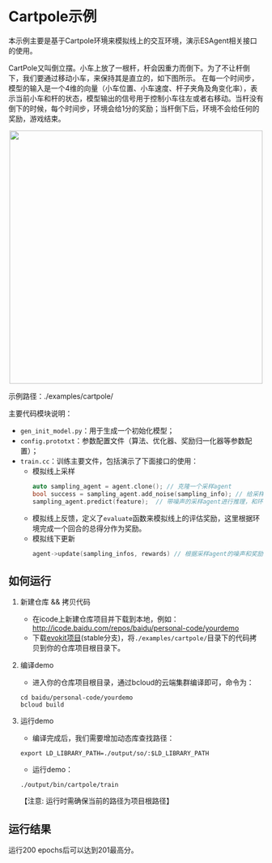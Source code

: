 # Cartpole示例

本示例主要是基于Cartpole环境来模拟线上的交互环境，演示ESAgent相关接口的使用。

CartPole又叫倒立摆。小车上放了一根杆，杆会因重力而倒下。为了不让杆倒下，我们要通过移动小车，来保持其是直立的，如下图所示。 在每一个时间步，模型的输入是一个4维的向量（小车位置、小车速度、杆子夹角及角变化率），表示当前小车和杆的状态，模型输出的信号用于控制小车往左或者右移动。当杆没有倒下的时候，每个时间步，环境会给1分的奖励；当杆倒下后，环境不会给任何的奖励，游戏结束。

<p align="center">
<img src=".images/Cartpole.gif" width=500/>
</p>



示例路径：./examples/cartpole/

主要代码模块说明：
- `gen_init_model.py`：用于生成一个初始化模型；
- `config.prototxt`：参数配置文件（算法、优化器、奖励归一化器等参数配置）；
- `train.cc`：训练主要文件，包括演示了下面接口的使用：
  - 模拟线上采样
    ```C++
    auto sampling_agent = agent.clone(); // 克隆一个采样agent
    bool success = sampling_agent.add_noise(sampling_info); // 给采样agent的模型增加噪声，并把噪声key保存到SamplingInfo
    sampling_agent.predict(feature);  // 带噪声的采样agent进行推理，和环境进行交互
    ```
  - 模拟线上反馈，定义了`evaluate`函数来模拟线上的评估奖励，这里根据环境完成一个回合的总得分作为奖励。
  - 模拟线下更新
    ```C++
    agent->update(sampling_infos, rewards) // 根据采样agent的噪声和奖励计算模型更新梯度。
    ```
  

## 如何运行
1. 新建仓库 && 拷贝代码
    - 在icode上新建仓库项目并下载到本地，例如： http://icode.baidu.com/repos/baidu/personal-code/yourdemo
    - 下载[evokit项目](https://console.cloud.baidu-int.com/devops/icode/repos/baidu/nlp/evokit/tree/stable)(stable分支)，将`./examples/cartpole/`目录下的代码拷贝到你的仓库项目根目录下。

2. 编译demo
    - 进入你的仓库项目根目录，通过bcloud的云端集群编译即可，命令为：
    ```
    cd baidu/personal-code/yourdemo
    bcloud build
    ```

3. 运行demo
    - 编译完成后，我们需要增加动态库查找路径：
    ```
    export LD_LIBRARY_PATH=./output/so/:$LD_LIBRARY_PATH
    ```
    - 运行demo： 
    ```
    ./output/bin/cartpole/train
    ```
    【注意: 运行时需确保当前的路径为项目根路径】

## 运行结果
运行200 epochs后可以达到201最高分。

